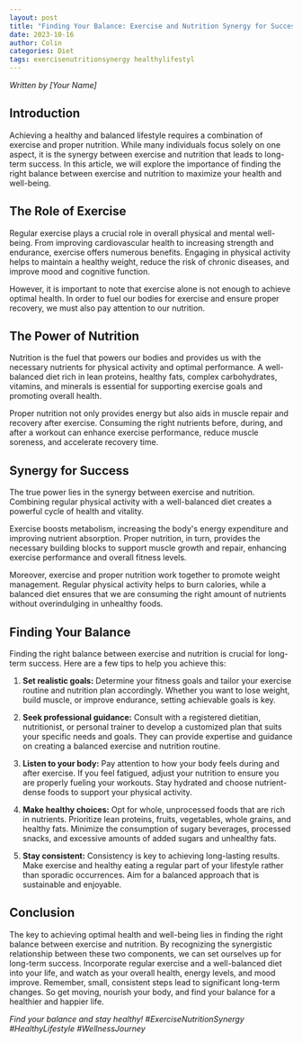 ```yaml
---
layout: post
title: "Finding Your Balance: Exercise and Nutrition Synergy for Success"
date: 2023-10-16
author: Colin
categories: Diet
tags: exercisenutritionsynergy healthylifestyl
---
```


*Written by [Your Name]*

## **Introduction**

Achieving a healthy and balanced lifestyle requires a combination of exercise and proper nutrition. While many individuals focus solely on one aspect, it is the synergy between exercise and nutrition that leads to long-term success. In this article, we will explore the importance of finding the right balance between exercise and nutrition to maximize your health and well-being.

## **The Role of Exercise**

Regular exercise plays a crucial role in overall physical and mental well-being. From improving cardiovascular health to increasing strength and endurance, exercise offers numerous benefits. Engaging in physical activity helps to maintain a healthy weight, reduce the risk of chronic diseases, and improve mood and cognitive function.

However, it is important to note that exercise alone is not enough to achieve optimal health. In order to fuel our bodies for exercise and ensure proper recovery, we must also pay attention to our nutrition.

## **The Power of Nutrition**

Nutrition is the fuel that powers our bodies and provides us with the necessary nutrients for physical activity and optimal performance. A well-balanced diet rich in lean proteins, healthy fats, complex carbohydrates, vitamins, and minerals is essential for supporting exercise goals and promoting overall health.

Proper nutrition not only provides energy but also aids in muscle repair and recovery after exercise. Consuming the right nutrients before, during, and after a workout can enhance exercise performance, reduce muscle soreness, and accelerate recovery time.

## **Synergy for Success**

The true power lies in the synergy between exercise and nutrition. Combining regular physical activity with a well-balanced diet creates a powerful cycle of health and vitality.

Exercise boosts metabolism, increasing the body's energy expenditure and improving nutrient absorption. Proper nutrition, in turn, provides the necessary building blocks to support muscle growth and repair, enhancing exercise performance and overall fitness levels.

Moreover, exercise and proper nutrition work together to promote weight management. Regular physical activity helps to burn calories, while a balanced diet ensures that we are consuming the right amount of nutrients without overindulging in unhealthy foods.

## **Finding Your Balance**

Finding the right balance between exercise and nutrition is crucial for long-term success. Here are a few tips to help you achieve this:

1. **Set realistic goals:** Determine your fitness goals and tailor your exercise routine and nutrition plan accordingly. Whether you want to lose weight, build muscle, or improve endurance, setting achievable goals is key.

2. **Seek professional guidance:** Consult with a registered dietitian, nutritionist, or personal trainer to develop a customized plan that suits your specific needs and goals. They can provide expertise and guidance on creating a balanced exercise and nutrition routine.

3. **Listen to your body:** Pay attention to how your body feels during and after exercise. If you feel fatigued, adjust your nutrition to ensure you are properly fueling your workouts. Stay hydrated and choose nutrient-dense foods to support your physical activity.

4. **Make healthy choices:** Opt for whole, unprocessed foods that are rich in nutrients. Prioritize lean proteins, fruits, vegetables, whole grains, and healthy fats. Minimize the consumption of sugary beverages, processed snacks, and excessive amounts of added sugars and unhealthy fats.

5. **Stay consistent:** Consistency is key to achieving long-lasting results. Make exercise and healthy eating a regular part of your lifestyle rather than sporadic occurrences. Aim for a balanced approach that is sustainable and enjoyable.

## **Conclusion**

The key to achieving optimal health and well-being lies in finding the right balance between exercise and nutrition. By recognizing the synergistic relationship between these two components, we can set ourselves up for long-term success. Incorporate regular exercise and a well-balanced diet into your life, and watch as your overall health, energy levels, and mood improve. Remember, small, consistent steps lead to significant long-term changes. So get moving, nourish your body, and find your balance for a healthier and happier life.

*Find your balance and stay healthy! #ExerciseNutritionSynergy #HealthyLifestyle #WellnessJourney*